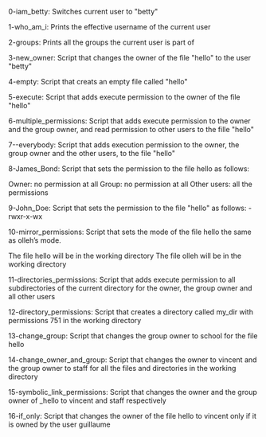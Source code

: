 0-iam_betty: Switches current user to "betty"

1-who_am_i: Prints the effective username of the current user

2-groups: Prints all the groups the current user is part of

3-new_owner: Script that changes the owner of the file "hello" to the user "betty"

4-empty: Script that creats an empty file called "hello"

5-execute: Script that adds execute permission to the owner of the file "hello"

6-multiple_permissions: Script that adds execute permission to the owner and the group owner, and read permission to other users to the fille "hello"

7--everybody: Script that adds execution permission to the owner, the group owner and the other users, to the file "hello"

8-James_Bond: Script that sets the permission to the file hello as follows:

Owner: no permission at all
Group: no permission at all
Other users: all the permissions

9-John_Doe: Script that sets the permission to the file "hello" as follows: -rwxr-x-wx

10-mirror_permissions: Script that sets the mode of the file hello the same as olleh’s mode.

The file hello will be in the working directory
The file olleh will be in the working directory

11-directories_permissions: Script that adds execute permission to all subdirectories of the current directory for the owner, the group owner and all other users

12-directory_permissions: Script that creates a directory called my_dir with permissions 751 in the working directory

13-change_group: Script that changes the group owner to school for the file hello

14-change_owner_and_group: Script that changes the owner to vincent and the group owner to staff for all the files and directories in the working directory

15-symbolic_link_permissions: Script that changes the owner and the group owner of _hello to vincent and staff respectively

16-if_only: Script that changes the owner of the file hello to vincent only if it is owned by the user guillaume
